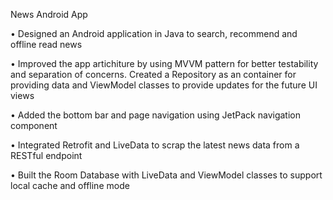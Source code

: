 News Android App 	

•	Designed an Android application in Java to search, recommend and offline read news

•	Improved the app artichiture by using MVVM pattern for better testability and separation of concerns. Created a Repository  as an container for providing data and ViewModel classes to provide updates for the future UI views

•	Added the bottom bar and page navigation using JetPack navigation component

•	Integrated Retrofit and LiveData to scrap the latest news data from a RESTful endpoint

•	Built the Room Database with LiveData and ViewModel classes to support local cache and offline mode

